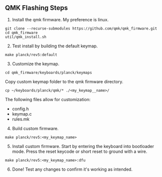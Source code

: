 ## QMK Flashing Steps

1. Install the qmk firmware. My preference is linux.  
```
git clone --recurse-submodules https://github.com/qmk/qmk_firmware.git
cd qmk_firmware
util/qmk_install.sh
```

2. Test install by building the default keymap.  
```
make planck/rev5:default
```

3. Customize the keymap.
```  
cd qmk_firmware/keyboards/planck/keymaps
```
Copy custom keymap folder to the qmk firmware directory.  
```
cp ~/keyboards/planck/qmk/* ./<my_keymap__name>/
```
The following files allow for customization:
- config.h
- keymap.c
- rules.mk

4. Build custom firmware.  
```
make planck/rev5:<my_keymap_name>
```

5. Install custom firmware. Start by entering the keyboard into bootloader mode. Press the reset keycode or short reset to ground with a wire.
```
make planck/rev5:<my_keymap_name>:dfu
```

6. Done! Test any changes to confirm it's working as intended.
